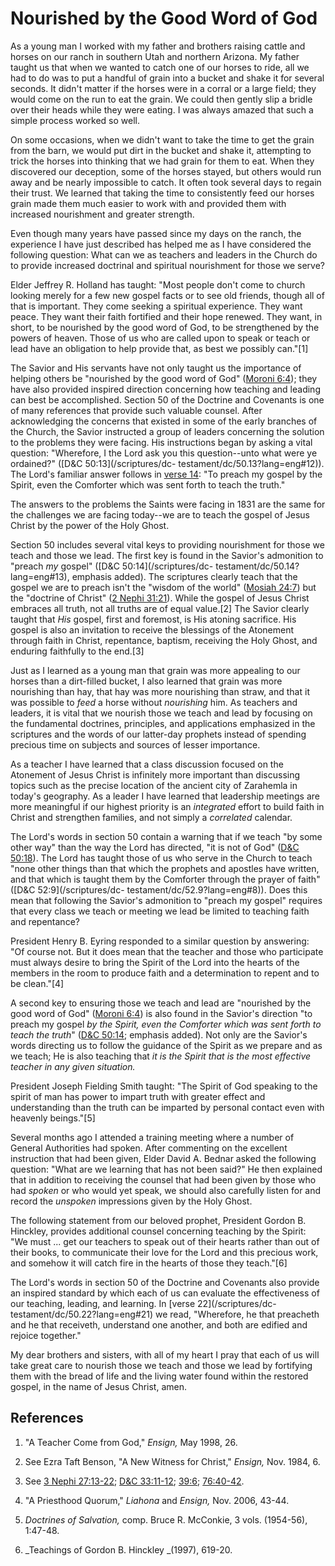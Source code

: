 # Nourished by the Good Word of God

As a young man I worked with my father and brothers raising cattle and horses
on our ranch in southern Utah and northern Arizona. My father taught us that
when we wanted to catch one of our horses to ride, all we had to do was to put
a handful of grain into a bucket and shake it for several seconds. It didn't
matter if the horses were in a corral or a large field; they would come on the
run to eat the grain. We could then gently slip a bridle over their heads
while they were eating. I was always amazed that such a simple process worked
so well.

On some occasions, when we didn't want to take the time to get the grain from
the barn, we would put dirt in the bucket and shake it, attempting to trick
the horses into thinking that we had grain for them to eat. When they
discovered our deception, some of the horses stayed, but others would run away
and be nearly impossible to catch. It often took several days to regain their
trust. We learned that taking the time to consistently feed our horses grain
made them much easier to work with and provided them with increased
nourishment and greater strength.

Even though many years have passed since my days on the ranch, the experience
I have just described has helped me as I have considered the following
question: What can we as teachers and leaders in the Church do to provide
increased doctrinal and spiritual nourishment for those we serve?

Elder Jeffrey R. Holland has taught: "Most people don't come to church looking
merely for a few new gospel facts or to see old friends, though all of that is
important. They come seeking a spiritual experience. They want peace. They
want their faith fortified and their hope renewed. They want, in short, to be
nourished by the good word of God, to be strengthened by the powers of heaven.
Those of us who are called upon to speak or teach or lead have an obligation
to help provide that, as best we possibly can."[1]

The Savior and His servants have not only taught us the importance of helping
others be "nourished by the good word of God" ([Moroni
6:4](/scriptures/bofm/moro/6.4?lang=eng#3)); they have also provided inspired
direction concerning how teaching and leading can best be accomplished.
Section 50 of the Doctrine and Covenants is one of many references that
provide such valuable counsel. After acknowledging the concerns that existed
in some of the early branches of the Church, the Savior instructed a group of
leaders concerning the solution to the problems they were facing. His
instructions began by asking a vital question: "Wherefore, I the Lord ask you
this question--unto what were ye ordained?" ([D&amp;C 50:13](/scriptures/dc-
testament/dc/50.13?lang=eng#12)). The Lord's familiar answer follows in [verse
14](/scriptures/dc-testament/dc/50.14?lang=eng#13): "To preach my gospel by
the Spirit, even the Comforter which was sent forth to teach the truth."

The answers to the problems the Saints were facing in 1831 are the same for
the challenges we are facing today--we are to teach the gospel of Jesus Christ
by the power of the Holy Ghost.

Section 50 includes several vital keys to providing nourishment for those we
teach and those we lead. The first key is found in the Savior's admonition to
"preach _my_ gospel" ([D&amp;C 50:14](/scriptures/dc-
testament/dc/50.14?lang=eng#13), emphasis added). The scriptures clearly teach
that the gospel we are to preach isn't the "wisdom of the world" ([Mosiah
24:7](/scriptures/bofm/mosiah/24.7?lang=eng#6)) but the "doctrine of Christ"
([2 Nephi 31:21](/scriptures/bofm/2-ne/31.21?lang=eng#20)). While the gospel
of Jesus Christ embraces all truth, not all truths are of equal value.[2] The
Savior clearly taught that _His_ gospel, first and foremost, is His atoning
sacrifice. His gospel is also an invitation to receive the blessings of the
Atonement through faith in Christ, repentance, baptism, receiving the Holy
Ghost, and enduring faithfully to the end.[3]

Just as I learned as a young man that grain was more appealing to our horses
than a dirt-filled bucket, I also learned that grain was more nourishing than
hay, that hay was more nourishing than straw, and that it was possible to
_feed_ a horse without _nourishing_ him. As teachers and leaders, it is vital
that we nourish those we teach and lead by focusing on the fundamental
doctrines, principles, and applications emphasized in the scriptures and the
words of our latter-day prophets instead of spending precious time on subjects
and sources of lesser importance.

As a teacher I have learned that a class discussion focused on the Atonement
of Jesus Christ is infinitely more important than discussing topics such as
the precise location of the ancient city of Zarahemla in today's geography. As
a leader I have learned that leadership meetings are more meaningful if our
highest priority is an _integrated_ effort to build faith in Christ and
strengthen families, and not simply a _correlated_ calendar.

The Lord's words in section 50 contain a warning that if we teach "by some
other way" than the way the Lord has directed, "it is not of God" ([D&amp;C
50:18](/scriptures/dc-testament/dc/50.18?lang=eng#17)). The Lord has taught
those of us who serve in the Church to teach "none other things than that
which the prophets and apostles have written, and that which is taught them by
the Comforter through the prayer of faith" ([D&amp;C 52:9](/scriptures/dc-
testament/dc/52.9?lang=eng#8)). Does this mean that following the Savior's
admonition to "preach my gospel" requires that every class we teach or meeting
we lead be limited to teaching faith and repentance?

President Henry B. Eyring responded to a similar question by answering: "Of
course not. But it does mean that the teacher and those who participate must
always desire to bring the Spirit of the Lord into the hearts of the members
in the room to produce faith and a determination to repent and to be
clean."[4]

A second key to ensuring those we teach and lead are "nourished by the good
word of God" ([Moroni 6:4](/scriptures/bofm/moro/6.4?lang=eng#3)) is also
found in the Savior's direction "to preach my gospel _by the Spirit, even the
Comforter which was sent forth to teach the truth_" ([D&amp;C
50:14](/scriptures/dc-testament/dc/50.14?lang=eng#13); emphasis added). Not
only are the Savior's words directing us to follow the guidance of the Spirit
as we prepare and as we teach; He is also teaching that _it is the Spirit that
is the most effective teacher in any given situation._

President Joseph Fielding Smith taught: "The Spirit of God speaking to the
spirit of man has power to impart truth with greater effect and understanding
than the truth can be imparted by personal contact even with heavenly
beings."[5]

Several months ago I attended a training meeting where a number of General
Authorities had spoken. After commenting on the excellent instruction that had
been given, Elder David A. Bednar asked the following question: "What are we
learning that has not been said?" He then explained that in addition to
receiving the counsel that had been given by those who had _spoken_ or who
would yet speak, we should also carefully listen for and record the _unspoken_
impressions given by the Holy Ghost.

The following statement from our beloved prophet, President Gordon B.
Hinckley, provides additional counsel concerning teaching by the Spirit: "We
must ... get our teachers to speak out of their hearts rather than out of their
books, to communicate their love for the Lord and this precious work, and
somehow it will catch fire in the hearts of those they teach."[6]

The Lord's words in section 50 of the Doctrine and Covenants also provide an
inspired standard by which each of us can evaluate the effectiveness of our
teaching, leading, and learning. In [verse 22](/scriptures/dc-
testament/dc/50.22?lang=eng#21) we read, "Wherefore, he that preacheth and he
that receiveth, understand one another, and both are edified and rejoice
together."

My dear brothers and sisters, with all of my heart I pray that each of us will
take great care to nourish those we teach and those we lead by fortifying them
with the bread of life and the living water found within the restored gospel,
in the name of Jesus Christ, amen.

## References

  1. "A Teacher Come from God," _Ensign,_ May 1998, 26.

  2. See Ezra Taft Benson, "A New Witness for Christ," _Ensign,_ Nov. 1984, 6.

  3. See [3 Nephi 27:13-22](https://www.lds.org/scriptures/bofm/3-ne/27.13-22?lang=eng#12); [D&amp;C 33:11-12](https://www.lds.org/scriptures/dc-testament/dc/33.11-12?lang=eng#10); [39:6](https://www.lds.org/scriptures/dc-testament/dc/39.6?lang=eng#5); [76:40-42](https://www.lds.org/scriptures/dc-testament/dc/76.40-42?lang=eng#39).

  4. "A Priesthood Quorum," _Liahona_ and _Ensign,_ Nov. 2006, 43-44.

  5. _Doctrines of Salvation,_ comp. Bruce R. McConkie, 3 vols. (1954-56), 1:47-48.

  6. _Teachings of Gordon B. Hinckley _(1997), 619-20.

